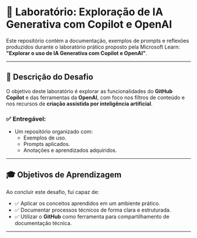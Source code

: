# 🧠 Laboratório: Exploração de IA Generativa com Copilot e OpenAI

Este repositório contém a documentação, exemplos de prompts e reflexões produzidos durante o laboratório prático proposto pela Microsoft Learn: **"Explorar o uso de IA Generativa com Copilot e OpenAI"**.

---

## 🎯 Descrição do Desafio

O objetivo deste laboratório é explorar as funcionalidades do **GitHub Copilot** e das ferramentas da **OpenAI**, com foco nos filtros de conteúdo e nos recursos de **criação assistida por inteligência artificial**.

### ✅ Entregável:
- Um repositório organizado com:
  - Exemplos de uso.
  - Prompts aplicados.
  - Anotações e aprendizados adquiridos.

---

## 🎓 Objetivos de Aprendizagem

Ao concluir este desafio, fui capaz de:

- ✅ Aplicar os conceitos aprendidos em um ambiente prático.
- ✅ Documentar processos técnicos de forma clara e estruturada.
- ✅ Utilizar o **GitHub** como ferramenta para compartilhamento de documentação técnica.

---


